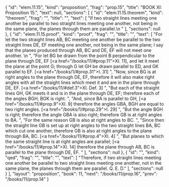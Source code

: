 {
  "id": "elem.11.15",
  "kind": "proposition",
  "frag": "prop.15",
  "title": "BOOK XI: Proposition 15.",
  "text": null,
  "sections": [
    {
      "id": "elem.11.15.theorem",
      "kind": "theorem",
      "frag": "",
      "title": "",
      "text": [
        "If two straight lines meeting one another be parallel to two straight lines meeting one another, not being in the same plane, the planes through them are parallel.\n      "
      ],
      "sections": null
    },
    {
      "id": "elem.11.15.proof",
      "kind": "proof",
      "frag": "",
      "title": "",
      "text": [
        "For let the two straight lines AB, BC meeting one another be parallel to the two straight lines DE, EF meeting one another, not being in the same plane; I say that the planes produced through AB, BC and DE, EF will not meet one another. \n      ",
        "For let BG be drawn from the point B perpendicular to the plane through DE, EF [<a href=\"/books/11/#prop.11\">XI. 11</a>], and let it meet the plane at the point G; through G let GH be drawn parallel to ED, and GK parallel to EF. [<a href=\"/books/1/#prop.31\">I. 31</a>] ",
        "Now, since BG is at right angles to the plane through DE, EF, therefore it will also make right angles with all the straight lines which meet it and are in the plane through DE, EF. [<a href=\"/books/11/#def.3\">XI. Def. 3</a>] ",
        "But each of the straight lines GH, GK meets it and is in the plane through DE, EF; therefore each of the angles BGH, BGK is right. ",
        "And, since BA is parallel to GH, [<a href=\"/books/11/#prop.9\">XI. 9</a>] therefore the angles GBA, BGH are equal to two right angles. [<a href=\"/books/1/#prop.29\">I. 29</a>] ",
        "But the angle BGH is right; therefore the angle GBA is also right; therefore GB is at right angles to BA. ",
        "For the same reason GB is also at right angles to BC. ",
        "Since then the straight line GB is set up at right angles to the two straight lines BA, BC which cut one another, therefore GB is also at right angles to the plane through BA, BC. [<a href=\"/books/11/#prop.4\">XI. 4</a>] ",
        "But planes to which the same straight line is at right angles are parallel; [<a href=\"/books/11/#prop.14\">XI. 14</a>] therefore the plane through AB, BC is parallel to the plane through DE, EF. "
      ],
      "sections": null
    },
    {
      "id": "",
      "kind": "qed",
      "frag": "",
      "title": "",
      "text": [
        "Therefore, if two straight lines meeting one another be parallel to two straight lines meeting one another, not in the same plane, the planes through them are parallel. Q. E. D."
      ],
      "sections": null
    }
  ],
  "layout": "proposition",
  "book": 11,
  "next": "/books/11/prop.16",
  "prev": "/books/11/prop.14"
}
